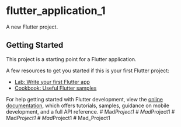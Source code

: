 # flutter_application_1

A new Flutter project.

## Getting Started

This project is a starting point for a Flutter application.

A few resources to get you started if this is your first Flutter project:

- [Lab: Write your first Flutter app](https://docs.flutter.dev/get-started/codelab)
- [Cookbook: Useful Flutter samples](https://docs.flutter.dev/cookbook)

For help getting started with Flutter development, view the
[online documentation](https://docs.flutter.dev/), which offers tutorials,
samples, guidance on mobile development, and a full API reference.
#   M a d _ P r o j e c t 1  
 #   M a d _ P r o j e c t 1  
 #   M a d _ P r o j e c t 1  
 #   M a d _ P r o j e c t 1  
 #   M a d _ P r o j e c t 1  
 